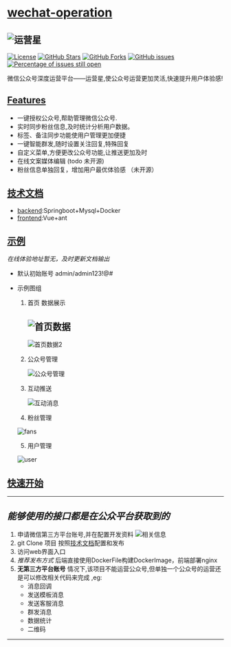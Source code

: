 # [wechat-operation](#wechat-operation)
![运营星](https://img-blog.csdnimg.cn/20201102164123661.jpg#pic_center)
-------------------
[![License](https://img.shields.io/badge/license-Apache%202-4EB1BA.svg)](https://www.apache.org/licenses/LICENSE-2.0.html)
[![GitHub Stars](https://img.shields.io/github/stars/7-idiot/wechat-operation)](https://github.com/7-idiot/wechat-operation/stargazers)
[![GitHub Forks](https://img.shields.io/github/forks/7-idiot/wechat-operation)](https://github.com/7-idiot/wechat-operatione/fork)
[![GitHub issues](https://img.shields.io/github/issues/7-idiot/wechat-operation.svg)](https://github.com/7-idiot/wechat-operation/issues)
[![Percentage of issues still open](http://isitmaintained.com/badge/open/7-idiot/wechat-operation.svg)](https://github.com/7-idiot/wechat-operation/issues "Percentage of issues still open")

微信公众号深度运营平台——运营星,使公众号运营更加灵活,快速提升用户体验感!

## [Features](#features)
* 一键授权公众号,帮助管理微信公众号.
* 实时同步粉丝信息,及时统计分析用户数据。
* 标签、备注同步功能使用户管理更加便捷
* 一键智能群发,随时设置关注回复,特殊回复
* 自定义菜单,方便更改公众号功能,让推送更加及时
* 在线文案媒体编辑 (todo 未开源)
* 粉丝信息单独回复，增加用户最优体验感 （未开源）

## [技术文档](#技术文档)
- [backend](https://github.com/7-idiot/weChat-Operation/tree/master/operation-backend):Springboot+Mysql+Docker
- [frontend](https://github.com/7-idiot/weChat-Operation/tree/master/operation-frontend):Vue+ant
## [示例](#示例)

*在线体验地址暂无，及时更新文档输出*

* 默认初始账号 admin/admin123!@#

* 示例图组

  1. 首页 数据展示

     ![首页数据](https://img-blog.csdnimg.cn/20201102203925952.jpg?x-oss-process=image/watermark,type_ZmFuZ3poZW5naGVpdGk,shadow_10,text_aHR0cHM6Ly9ibG9nLmNzZG4ubmV0L3dlaXhpbl80MjA0MzAzMA==,size_16,color_FFFFFF,t_70#pic_center)
     -------------------------------------------
     ![首页数据2](https://img-blog.csdnimg.cn/20201102203943120.jpg?x-oss-process=image/watermark,type_ZmFuZ3poZW5naGVpdGk,shadow_10,text_aHR0cHM6Ly9ibG9nLmNzZG4ubmV0L3dlaXhpbl80MjA0MzAzMA==,size_16,color_FFFFFF,t_70#pic_center)

  2. 公众号管理

     ![公众号管理](https://img-blog.csdnimg.cn/20201102204123140.jpg?x-oss-process=image/watermark,type_ZmFuZ3poZW5naGVpdGk,shadow_10,text_aHR0cHM6Ly9ibG9nLmNzZG4ubmV0L3dlaXhpbl80MjA0MzAzMA==,size_16,color_FFFFFF,t_70#pic_center)

  3. 互动推送

     ![互动消息](https://img-blog.csdnimg.cn/20201102204235787.jpg?x-oss-process=image/watermark,type_ZmFuZ3poZW5naGVpdGk,shadow_10,text_aHR0cHM6Ly9ibG9nLmNzZG4ubmV0L3dlaXhpbl80MjA0MzAzMA==,size_16,color_FFFFFF,t_70#pic_center)
     
  4. 粉丝管理
  
   ![fans](https://img-blog.csdnimg.cn/20201102204353763.jpg?x-oss-process=image/watermark,type_ZmFuZ3poZW5naGVpdGk,shadow_10,text_aHR0cHM6Ly9ibG9nLmNzZG4ubmV0L3dlaXhpbl80MjA0MzAzMA==,size_16,color_FFFFFF,t_70#pic_center)
  
  5. 用户管理
  
  ![user](https://img-blog.csdnimg.cn/20201102204417761.jpg?x-oss-process=image/watermark,type_ZmFuZ3poZW5naGVpdGk,shadow_10,text_aHR0cHM6Ly9ibG9nLmNzZG4ubmV0L3dlaXhpbl80MjA0MzAzMA==,size_16,color_FFFFFF,t_70#pic_center)

## [快速开始](#快速开始)
-------------------------------------------
*能够使用的接口都是在公众平台获取到的*
-------------------------------------------
1. 申请微信第三方平台账号,并在配置开发资料
   ![相关信息](https://img-blog.csdnimg.cn/20201102172549685.png#pic_center)
2.  git Clone 项目 按照[技术文档](https://github.com/7-idiot/weChat-Operation#%E6%8A%80%E6%9C%AF%E6%96%87%E6%A1%A3)配置和发布 
3. 访问web界面入口
4. *推荐发布方式* 后端直接使用DockerFile构建DockerImage，前端部署nginx 
5. **无第三方平台账号** 情况下,该项目不能运营公众号,但单独一个公众号的运营还是可以修改相关代码来完成 ,eg:</br>
   *  消息回调 
   *  发送模板消息  
   *  发送客服消息  
   *  群发消息   
   *  数据统计  
   *  二维码  
-------------------------------------------
